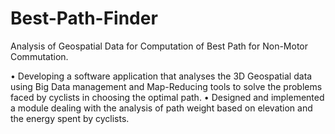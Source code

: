 # Best-Path-Finder
Analysis of Geospatial Data for Computation of Best Path for Non-Motor Commutation.

•	Developing a software application that analyses the 3D Geospatial data using Big Data management and Map-Reducing tools to solve the problems faced by cyclists in choosing the optimal path.
•	Designed and implemented a module dealing with the analysis of path weight based on elevation and the energy spent by cyclists.

